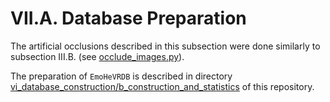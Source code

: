 # VII.A. Database Preparation

The artificial occlusions described in this subsection were done similarly to subsection III.B. (see
[occlude_images.py](./../../iii_study_preparation/b_facial_expression_recognition_model/occlude_images.py)).

The preparation of `EmoHeVRDB` is described in directory
[vi_database_construction/b_construction_and_statistics](../../vi_database_construction/b_construction_and_statistics)
of this repository.
